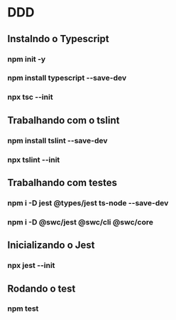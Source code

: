 # DDD

## Instalndo o Typescript

### npm init -y 

### npm install typescript --save-dev

### npx tsc --init

## Trabalhando com o tslint

### npm install tslint --save-dev

### npx tslint --init

## Trabalhando com testes

### npm i -D jest @types/jest ts-node --save-dev

### npm i -D @swc/jest @swc/cli @swc/core


## Inicializando o Jest

### npx jest --init

## Rodando o test

### npm test
